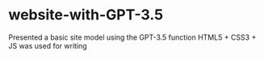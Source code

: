 # website-with-GPT-3.5
Presented a basic site model using the GPT-3.5 function
HTML5 + CSS3 + JS was used for writing
